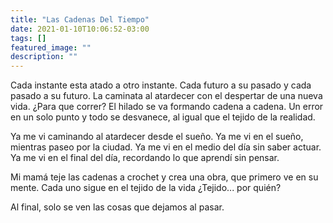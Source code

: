 ```yaml
---
title: "Las Cadenas Del Tiempo"
date: 2021-01-10T10:06:52-03:00
tags: []
featured_image: ""
description: ""
---
```

Cada instante esta atado a otro instante. Cada futuro a su pasado y cada pasado a su futuro. La caminata al atardecer con el despertar de una nueva vida. ¿Para que correr? El hilado se va formando cadena a cadena. Un error en un solo punto y todo se desvanece, al igual que el tejido de la realidad.

Ya me vi caminando al atardecer desde el sueño. Ya me vi en el sueño, mientras paseo por la ciudad. Ya me vi en el medio del día sin saber actuar. Ya me vi en el final del día, recordando lo que aprendí sin pensar.

Mi mamá teje las cadenas a crochet y crea una obra, que primero ve en su mente. Cada uno sigue en el tejido de la vida ¿Tejido... por quién?

Al final, solo se ven las cosas que dejamos al pasar.